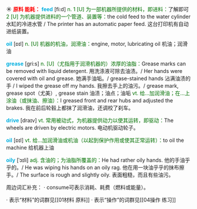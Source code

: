 ☀ <font color="red">**原料 能耗：**</font>
<font color="sky blue">**feed**</font> [fi:d] 
<font color="rgb(227, 108, 9)">n. 1 [U] 为一部机器所提供的材料，即进料：</font>了解即可 <font color="rgb(227, 108, 9)">2 [U] 为机器提供进料的一个管道、装置等：</font>the cold feed to the water cylinder 水缸的冷进水管 / The printer has an automatic paper feed. 这台打印机有自动进纸装置。

<font color="sky blue">**oil**</font> [ɒɪl] 
<font color="rgb(227, 108, 9)">n. [U] 机器的机油，润滑油：</font>engine, motor, lubricating oil 机油；润滑油
           
<font color="sky blue">**grease**</font> [gri:s]
<font color="rgb(227, 108, 9)">n. [U]（尤指用于润滑机器的）浓厚的油脂：</font>Grease marks can be removed with liquid detergent. 用洗涤液可除去油渍。/ Her hands were covered with oil and grease. 她满手油垢。/ grease-stained hands 沾满油渍的手 / I wiped the grease off my hands. 我擦去手上的油污。/ grease mark, grease spot（尤美）, grease stain 油渍；油点；油垢 <font color="rgb(227, 108, 9)">vt. 给…加润滑油；在…上涂油（或抹油、擦油）：</font>I greased front and rear hubs and adjusted the brakes. 我在前后轮毂上都抹了润滑油，还调校了刹车。
           
<font color="sky blue">**drive**</font> [draɪv] 
<font color="rgb(227, 108, 9)">vt. 常用被动式，为机器提供动力以使其运转，即驱动：</font>The wheels are driven by electric motors. 电动机驱动轮子。

<font color="sky blue">**oil**</font> [ɒɪl] 
<font color="rgb(227, 108, 9)">vt. 给…加润滑油或机油（以起到保护作用或使其正常运转）：</font>to oil the machine 给机器上油
           
<font color="sky blue">**oily**</font> [ˈɔɪli]
<font color="rgb(227, 108, 9)">adj. 含油的；为油脂所覆盖的：</font>He had rather oily hands. 他的手油乎乎的。/ He was wiping his hands on an oily rag. 他在用一块油乎乎的抹布擦手。/ The surface is rough and slightly oily. 表面粗糙，而且有些油污。

周边词汇补充：
· consume可表示消耗、耗费（燃料或能量）。

· 表示“材料”的词群见[[01材料 原料]]
· 表示“操作”的词群见[[04操作 练习]]

